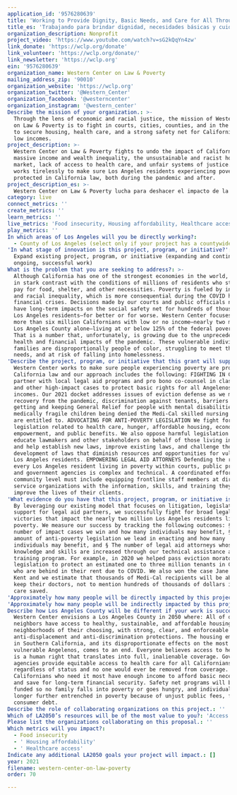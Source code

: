 ```yaml
---
application_id: '9576280639'
title: 'Working to Provide Dignity, Basic Needs, and Care for All Through the Law'
title_es: 'Trabajando para brindar dignidad, necesidades básicas y cuidado para todos a través de la ley'
organization_description: Nonprofit
project_video: 'https://www.youtube.com/watch?v=sG2kQqYn4zw'
link_donate: 'https://wclp.org/donate'
link_volunteer: 'https://wclp.org/donate/'
link_newsletter: 'https://wclp.org'
ein: '9576280639'
organization_name: Western Center on Law & Poverty
mailing_address_zip: '90010'
organization_website: 'https://wclp.org'
organization_twitter: '@Western_Center'
organization_facebook: '@westerncenter'
organization_instagram: '@western_center'
Describe the mission of your organization.: >-
  Through the lens of economic and racial justice, the mission of Western Center
  on Law & Poverty is to fight in courts, cities, counties, and in the Capitol
  to secure housing, health care, and a strong safety net for Californians with
  low incomes.
project_description: >-
  Western Center on Law & Poverty fights to undo the impact of California’s
  massive income and wealth inequality, the unsustainable and racist housing
  market, lack of access to health care, and unfair systems of justice. Our team
  works tirelessly to make sure Los Angeles residents experiencing poverty are
  protected in California law, both during the pandemic and after.
project_description_es: >-
  Western Center on Law & Poverty lucha para deshacer el impacto de la enorme desigualdad de ingresos y riqueza de California, el mercado inmobiliario insostenible y racista, la falta de acceso a la atención médica y los sistemas de justicia injustos. Nuestro equipo trabaja incansablemente para asegurarse de que los residentes de Los Ángeles en situación de pobreza estén protegidos por la ley de California, tanto durante la pandemia como después.
category: live
connect_metrics: ''
create_metrics: ''
learn_metrics: ''
live_metrics: 'Food insecurity, Housing affordability, Healthcare access'
play_metrics: ''
In which areas of Los Angeles will you be directly working?:
  - County of Los Angeles (select only if your project has a countywide benefit)
'In what stage of innovation is this project, program, or initiative?': >-
  Expand existing project, program, or initiative (expanding and continuing
  ongoing, successful work)
What is the problem that you are seeking to address?: >-
  Although California has one of the strongest economies in the world, it stands
  in stark contrast with the conditions of millions of residents who struggle to
  pay for food, shelter, and other necessities. Poverty is fueled by inequity
  and racial inequality, which is more consequential during the COVID health and
  financial crises. Decisions made by our courts and public officials now will
  have long-term impacts on the social safety net for hundreds of thousands of
  Los Angeles residents—for better or for worse. Western Center focuses on the
  more than six million Californians with low or no income—nearly two million in
  Los Angeles County alone—living at or below 125% of the federal poverty level.
  That is a number that, unfortunately, is growing due to the unprecedented
  health and financial impacts of the pandemic. These vulnerable individuals and
  families are disproportionally people of color, struggling to meet their basic
  needs, and at risk of falling into homelessness.
'Describe the project, program, or initiative that this grant will support to address the problem identified.': >-
  Western Center works to make sure people experiencing poverty are protected in
  California law and our approach includes the following: FIGHTING IN COURT We
  partner with local legal aid programs and pro bono co-counsel in class action
  and other high-impact cases to protect basic rights for all Angelenos with low
  incomes. Our 2021 docket addresses issues of eviction defense as we move into
  recovery from the pandemic, discrimination against tenants, barriers to
  getting and keeping General Relief for people with mental disabilities, and
  medically fragile children being denied the Medi-Cal skilled nursing care they
  are entitled to. ADVOCATING FOR ANTI-POVERTY LEGISLATION We fight for
  legislation related to health care, hunger, affordable housing, economic
  empowerment, and public benefits. We also oppose harmful legislation and
  educate lawmakers and other stakeholders on behalf of those living in poverty,
  and help establish new laws, improve existing laws, and challenge the
  development of laws that diminish resources and opportunities for vulnerable
  Los Angeles residents. EMPOWERING LEGAL AID ATTORNEYS Defending the rights of
  every Los Angeles resident living in poverty within courts, public programs,
  and government agencies is complex and technical. A coordinated effort at the
  community level must include equipping frontline staff members at direct legal
  service organizations with the information, skills, and training they need to
  improve the lives of their clients.
'What evidence do you have that this project, program, or initiative is or will be successful, and how will you define and measure success?': >-
  By leveraging our existing model that focuses on litigation, legislation, and
  support for legal aid partners, we successfully fight for broad legal
  victories that impact the nearly two million Los Angeles residents living in
  poverty. We measure our success by tracking the following outcomes: § The
  number of impact cases we win and how many individuals may benefit, § The
  amount of anti-poverty legislation we lead in enacting and how many
  individuals may benefit, and § The number of legal aid attorneys whose legal
  knowledge and skills are increased through our technical assistance and
  training program. For example, in 2020 we helped pass eviction moratorium
  legislation to protect an estimated one to three million tenants in California
  who are behind in their rent due to COVID. We also won the case Jane H. v.
  Kent and we estimate that thousands of Medi-Cal recipients will be able to
  keep their doctors, not to mention hundreds of thousands of dollars in medical
  care saved.
'Approximately how many people will be directly impacted by this project, program, or initiative?': '100000'
'Approximately how many people will be indirectly impacted by this project, program, or initiative?': '1000000'
Describe how Los Angeles County will be different if your work is successful.: >-
  Western Center envisions a Los Angeles County in 2050 where: All of our
  neighbors have access to healthy, sustainable, and affordable housing in
  neighborhoods of their choosing, with strong, clear, and enforceable
  anti-displacement and anti-discrimination protections. The housing emergency
  in Southern California, and its disproportionate effects on the most
  vulnerable Angelenos, comes to an end. Everyone believes access to health care
  is a human right that translates into full, inalienable coverage. Government
  agencies provide equitable access to health care for all Californians,
  regardless of status and no one would ever be removed from coverage.
  Californians who need it most have enough income to afford basic necessities
  and save for long-term financial security. Safety net programs will be fully
  funded so no family falls into poverty or goes hungry, and individuals are no
  longer further entrenched in poverty because of unjust public fees, fines, or
  consumer debt.
Describe the role of collaborating organizations on this project.: ''
Which of LA2050’s resources will be of the most value to you?: 'Access to the LA2050 community,Hosting virtual events or gatherings'
Please list the organizations collaborating on this proposal.: ''
Which metrics will you impact?:
  - Food insecurity
  - ' Housing affordability'
  - ' Healthcare access'
Indicate any additional LA2050 goals your project will impact.: []
year: 2021
filename: western-center-on-law-poverty
order: 70

---
```

